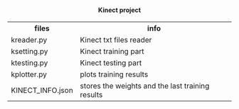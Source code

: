 <html>
<head>
<h4 align="center">Kinect project</h4>
</head>

<body>

<table style="width:100%">
  <tr>
    <th>files</th>
    <th>info</th>
  </tr>

  <tr>
    <td>kreader.py</td>
    <td>Kinect txt files reader</td>
  </tr>
  <tr>
    <td>ksetting.py</td>
    <td>Kinect training part</td>
  </tr>
  <tr>
    <td>ktesting.py</td>
    <td>Kinect testing part</td>
  </tr>
  <tr>
    <td>kplotter.py</td>
    <td>plots training results</td>
  </tr>
  <tr>
    <td>KINECT_INFO.json</td>
    <td>stores the weights and the last training results</td>
  </tr>
</table>

</body>
</html>
